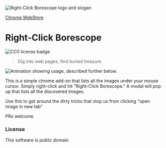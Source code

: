 ![Right-Click Borescope logo and slogan](https://user-images.githubusercontent.com/3506025/160611521-449c1687-0d47-4135-b307-645d0a6c062b.png)

[Chrome WebStore](https://chrome.google.com/webstore/detail/right-click-borescope/mmdokamaalplkfiddbkhpfjmkhecbcnh?hl=en&authuser=0)

# Right-Click Borescope

![CC0 license badge](https://licensebuttons.net/p/zero/1.0/88x31.png)

> Dig into web pages, find buried treasure.

![Animation showing usage, described further below.](https://user-images.githubusercontent.com/3506025/160599764-f8efe1cb-e103-4a78-9f9b-beefd8f4913d.gif)


This is a simple chrome add-on that lists all the images under your mouse cursor. Simply right-click and hit "Right-Click Borescope." A modal will pop up that lists all the discovered images.

Use this to get around the dirty tricks that stop us from clicking "open image in new tab"

PRs welcome.

### License

This software is public domain
